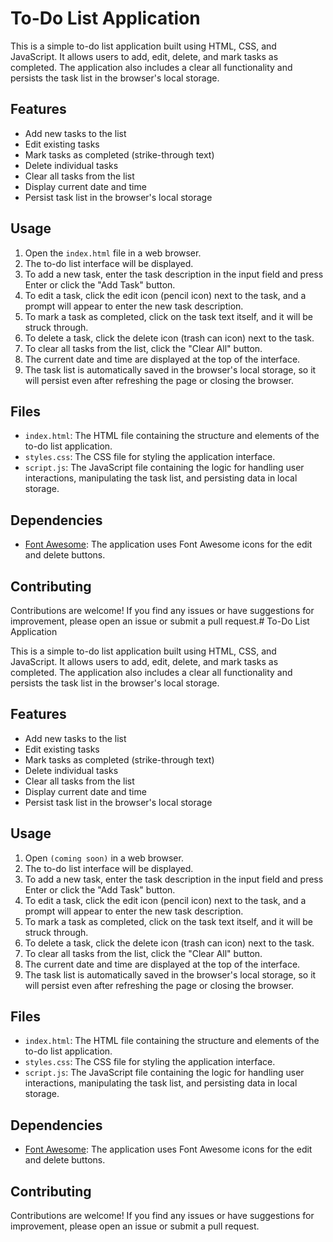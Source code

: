 # To-Do List Application

This is a simple to-do list application built using HTML, CSS, and JavaScript. It allows users to add, edit, delete, and mark tasks as completed. The application also includes a clear all functionality and persists the task list in the browser's local storage.

## Features

- Add new tasks to the list
- Edit existing tasks
- Mark tasks as completed (strike-through text)
- Delete individual tasks
- Clear all tasks from the list
- Display current date and time
- Persist task list in the browser's local storage

## Usage

1. Open the `index.html` file in a web browser.
2. The to-do list interface will be displayed.
3. To add a new task, enter the task description in the input field and press Enter or click the "Add Task" button.
4. To edit a task, click the edit icon (pencil icon) next to the task, and a prompt will appear to enter the new task description.
5. To mark a task as completed, click on the task text itself, and it will be struck through.
6. To delete a task, click the delete icon (trash can icon) next to the task.
7. To clear all tasks from the list, click the "Clear All" button.
8. The current date and time are displayed at the top of the interface.
9. The task list is automatically saved in the browser's local storage, so it will persist even after refreshing the page or closing the browser.

## Files

- `index.html`: The HTML file containing the structure and elements of the to-do list application.
- `styles.css`: The CSS file for styling the application interface.
- `script.js`: The JavaScript file containing the logic for handling user interactions, manipulating the task list, and persisting data in local storage.

## Dependencies

- [Font Awesome](https://fontawesome.com/): The application uses Font Awesome icons for the edit and delete buttons.

## Contributing

Contributions are welcome! If you find any issues or have suggestions for improvement, please open an issue or submit a pull request.# To-Do List Application

This is a simple to-do list application built using HTML, CSS, and JavaScript. It allows users to add, edit, delete, and mark tasks as completed. The application also includes a clear all functionality and persists the task list in the browser's local storage.

## Features

- Add new tasks to the list
- Edit existing tasks
- Mark tasks as completed (strike-through text)
- Delete individual tasks
- Clear all tasks from the list
- Display current date and time
- Persist task list in the browser's local storage

## Usage

1. Open `(coming soon)` in a web browser.
2. The to-do list interface will be displayed.
3. To add a new task, enter the task description in the input field and press Enter or click the "Add Task" button.
4. To edit a task, click the edit icon (pencil icon) next to the task, and a prompt will appear to enter the new task description.
5. To mark a task as completed, click on the task text itself, and it will be struck through.
6. To delete a task, click the delete icon (trash can icon) next to the task.
7. To clear all tasks from the list, click the "Clear All" button.
8. The current date and time are displayed at the top of the interface.
9. The task list is automatically saved in the browser's local storage, so it will persist even after refreshing the page or closing the browser.

## Files

- `index.html`: The HTML file containing the structure and elements of the to-do list application.
- `styles.css`: The CSS file for styling the application interface.
- `script.js`: The JavaScript file containing the logic for handling user interactions, manipulating the task list, and persisting data in local storage.

## Dependencies

- [Font Awesome](https://fontawesome.com/): The application uses Font Awesome icons for the edit and delete buttons.

## Contributing

Contributions are welcome! If you find any issues or have suggestions for improvement, please open an issue or submit a pull request.
